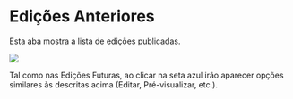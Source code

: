 # Edições Anteriores

Esta aba mostra a lista de edições publicadas.

![](/assets/learning-ojs3.1-jm-issues-back.PNG)

Tal como nas Edições Futuras, ao clicar na seta azul irão aparecer opções similares às descritas acima \(Editar, Pré-visualizar, etc.\).